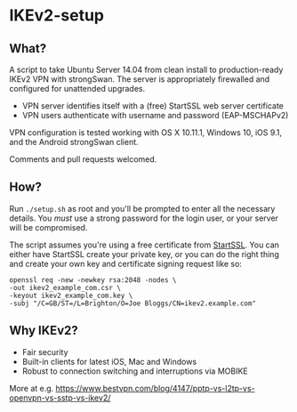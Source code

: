 # IKEv2-setup

## What?

A script to take Ubuntu Server 14.04 from clean install to production-ready IKEv2 VPN with strongSwan. The server is appropriately firewalled and configured for unattended upgrades.

* VPN server identifies itself with a (free) StartSSL web server certificate
* VPN users authenticate with username and password (EAP-MSCHAPv2)

VPN configuration is tested working with OS X 10.11.1, Windows 10, iOS 9.1, and the Android strongSwan client.

Comments and pull requests welcomed.

## How?

Run `./setup.sh` as root and you'll be prompted to enter all the necessary details. You *must* use a strong password for the login user, or your server will be compromised. 

The script assumes you're using a free certificate from [StartSSL](http://www.startssl.com/). You can either have StartSSL create your private key, or you can do the right thing and create your own key and certificate signing request like so:

    openssl req -new -newkey rsa:2048 -nodes \
    -out ikev2_example_com.csr \
    -keyout ikev2_example_com.key \
    -subj "/C=GB/ST=/L=Brighton/O=Joe Bloggs/CN=ikev2.example.com"

## Why IKEv2?

* Fair security
* Built-in clients for latest iOS, Mac and Windows
* Robust to connection switching and interruptions via MOBIKE

More at e.g. https://www.bestvpn.com/blog/4147/pptp-vs-l2tp-vs-openvpn-vs-sstp-vs-ikev2/
